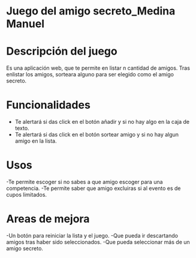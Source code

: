 # Juego del amigo secreto_Medina Manuel

# Descripción del juego
Es una aplicación web, que te permite en listar n cantidad de amigos. Tras enlistar los amigos, sorteara alguno para ser elegido como el amigo secreto.

# Funcionalidades
- Te alertará si das click en el botón añadir y si no hay algo en la caja de texto.
- Te alertará si das click en el botón sortear amigo y si no hay algun amigo en la lista.

# Usos
-Te permite escoger si no sabes a que amigo escoger para una competencia.
-Te permite saber que amigo excluiras si al evento es de cupos limitados.

# Areas de mejora
-Un botón para reiniciar la lista y el juego.
-Que pueda ir descartando amigos tras haber sido seleccionados.
-Que pueda seleccionar más de un amigo secreto.


